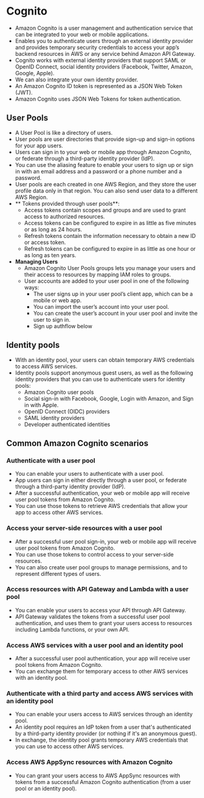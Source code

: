 # Cognito 
- Amazon Cognito is a user management and authentication service that can be integrated to your web or mobile applications.
- Enables you to authenticate users through an external identity provider and provides temporary security credentials to 
  access your app’s backend resources in AWS or any service behind Amazon API Gateway.
- Cognito works with external identity providers that support SAML or OpenID Connect, social identity providers (Facebook, Twitter, Amazon, Google, Apple).
- We can also integrate your own identity provider.
- An Amazon Cognito ID token is represented as a JSON Web Token (JWT). 
- Amazon Cognito uses JSON Web Tokens for token authentication.

## User Pools
- A User Pool is like a directory of users.
- User pools are user directories that provide sign-up and sign-in options for your app users.
- Users can sign in to your web or mobile app through Amazon Cognito, or federate through a third-party identity provider (IdP).
- You can use the aliasing feature to enable your users to sign up or sign in with an email address and a password or a phone number and a password.
- User pools are each created in one AWS Region, and they store the user profile data only in that region. You can also send user data to a different AWS Region.
- ** Tokens provided through user pools**:
  - Access tokens contain scopes and groups and are used to grant access to authorized resources. 
  - Access tokens can be configured to expire in as little as five minutes or as long as 24 hours.
  - Refresh tokens contain the information necessary to obtain a new ID or access token. 
  - Refresh tokens can be configured to expire in as little as one hour or as long as ten years.
- **Managing Users**
  - Amazon Cognito User Pools groups lets you manage your users and their access to resources by mapping IAM roles to groups.
  - User accounts are added to your user pool in one of the following ways:
    - The user signs up in your user pool’s client app, which can be a mobile or web app.
    - You can import the user’s account into your user pool.
    - You can create the user’s account in your user pool and invite the user to sign in.
    - Sign up authflow below

## Identity pools
- With an identity pool, your users can obtain temporary AWS credentials to access AWS services.
- Identity pools support anonymous guest users, as well as the following identity providers that you can use to authenticate users for identity pools:
  - Amazon Cognito user pools
  - Social sign-in with Facebook, Google, Login with Amazon, and Sign in with Apple.
  - OpenID Connect (OIDC) providers
  - SAML identity providers
  - Developer authenticated identities
## Common Amazon Cognito scenarios
### Authenticate with a user pool
- You can enable your users to authenticate with a user pool. 
- App users can sign in either directly through a user pool, or federate through a third-party identity provider (IdP).
- After a successful authentication, your web or mobile app will receive user pool tokens from Amazon Cognito.
- You can use those tokens to retrieve AWS credentials that allow your app to access other AWS services.
### Access your server-side resources with a user pool
- After a successful user pool sign-in, your web or mobile app will receive user pool tokens from Amazon Cognito. 
- You can use those tokens to control access to your server-side resources. 
- You can also create user pool groups to manage permissions, and to represent different types of users.
### Access resources with API Gateway and Lambda with a user pool
- You can enable your users to access your API through API Gateway. 
- API Gateway validates the tokens from a successful user pool authentication, 
  and uses them to grant your users access to resources including Lambda functions, or your own API.
### Access AWS services with a user pool and an identity pool
- After a successful user pool authentication, your app will receive user pool tokens from Amazon Cognito. 
- You can exchange them for temporary access to other AWS services with an identity pool. 
### Authenticate with a third party and access AWS services with an identity pool
- You can enable your users access to AWS services through an identity pool. 
- An identity pool requires an IdP token from a user that's authenticated by a third-party identity provider (or nothing if it's an anonymous guest).
- In exchange, the identity pool grants temporary AWS credentials that you can use to access other AWS services.
### Access AWS AppSync resources with Amazon Cognito
- You can grant your users access to AWS AppSync resources with tokens from a successful Amazon Cognito authentication (from a user pool or an identity pool).
